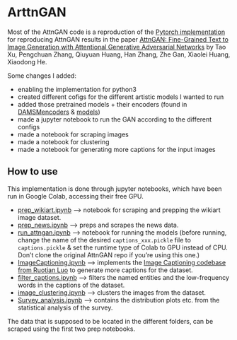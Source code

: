# ArttnGAN

Most of the AttnGAN code is a reproduction of the [Pytorch implementation](https://github.com/taoxugit/AttnGAN) for reproducing AttnGAN results in the paper [AttnGAN: Fine-Grained Text to Image Generation with Attentional Generative Adversarial Networks](http://openaccess.thecvf.com/content_cvpr_2018/papers/Xu_AttnGAN_Fine-Grained_Text_CVPR_2018_paper.pdf) by Tao Xu, Pengchuan Zhang, Qiuyuan Huang, Han Zhang, Zhe Gan, Xiaolei Huang, Xiaodong He.


Some changes I added: 
- enabling the implementation for python3
- created different cofigs for the different artistic models I wanted to run
- added those pretrained models + their encoders (found in [DAMSMencoders](DAMSMenconders) & [models](models))
- made a jupyter notebook to run the GAN according to the different configs
- made a notebook for scraping images
- made a notebook for clustering 
- made a notebook for generating more captions for the input images

## How to use 
This implementation is done through jupyter notebooks, which have been run in Google Colab, accessing their free GPU.
- [prep_wikiart.ipynb](notebooks/prep_wikiart.ipynb) --> notebook for scraping and prepping the wikiart image dataset. 
- [prep_news.ipynb](notebooks/prep_news.ipynb) --> preps and scrapes the news data.
- [run_attngan.ipynb](notebooks/run_attngan.ipynb) --> notebook for running the models (before running, change the name of the desired `captions_xxx.pickle` file to `captions.pickle` & set the runtime type of Colab to GPU instead of CPU. Don’t clone the original AttnGAN repo if you’re using this one.)
- [ImageCaptioning.ipynb](notebooks/ImageCaptioning.ipynb) --> implements the [Image Captioning codebase from Ruotian Luo](https://github.com/ruotianluo/ImageCaptioning.pytorch) to generate more captions for the dataset.
- [filter_captions.ipynb](notebooks/filter_captions.ipynb) --> filters the named entities and the low-frequency words in the captions of the dataset. 
- [image_clustering.ipynb](notebooks/image_clustering.ipynb) --> clusters the images from the dataset. 
- [Survey_analysis.ipynb](notebooks/Survey_analysis.ipynb) --> contains the distribution plots etc. from the statistical analysis of the survey. 

The data that is supposed to be located in the different folders, can be scraped using the first two prep notebooks.
